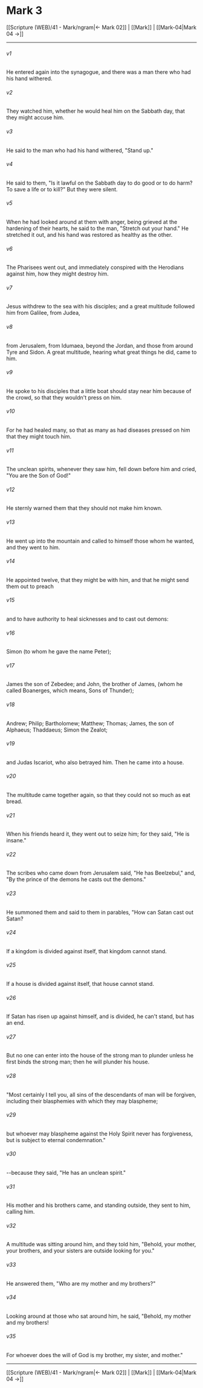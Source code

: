 # Mark 3

[[Scripture (WEB)/41 - Mark/ngram|← Mark 02]] | [[Mark]] | [[Mark-04|Mark 04 →]]
***



###### v1 
He entered again into the synagogue, and there was a man there who had his hand withered. 

###### v2 
They watched him, whether he would heal him on the Sabbath day, that they might accuse him. 

###### v3 
He said to the man who had his hand withered, "Stand up." 

###### v4 
He said to them, "Is it lawful on the Sabbath day to do good or to do harm? To save a life or to kill?" But they were silent. 

###### v5 
When he had looked around at them with anger, being grieved at the hardening of their hearts, he said to the man, "Stretch out your hand." He stretched it out, and his hand was restored as healthy as the other. 

###### v6 
The Pharisees went out, and immediately conspired with the Herodians against him, how they might destroy him. 

###### v7 
Jesus withdrew to the sea with his disciples; and a great multitude followed him from Galilee, from Judea, 

###### v8 
from Jerusalem, from Idumaea, beyond the Jordan, and those from around Tyre and Sidon. A great multitude, hearing what great things he did, came to him. 

###### v9 
He spoke to his disciples that a little boat should stay near him because of the crowd, so that they wouldn't press on him. 

###### v10 
For he had healed many, so that as many as had diseases pressed on him that they might touch him. 

###### v11 
The unclean spirits, whenever they saw him, fell down before him and cried, "You are the Son of God!" 

###### v12 
He sternly warned them that they should not make him known. 

###### v13 
He went up into the mountain and called to himself those whom he wanted, and they went to him. 

###### v14 
He appointed twelve, that they might be with him, and that he might send them out to preach 

###### v15 
and to have authority to heal sicknesses and to cast out demons: 

###### v16 
Simon (to whom he gave the name Peter); 

###### v17 
James the son of Zebedee; and John, the brother of James, (whom he called Boanerges, which means, Sons of Thunder); 

###### v18 
Andrew; Philip; Bartholomew; Matthew; Thomas; James, the son of Alphaeus; Thaddaeus; Simon the Zealot; 

###### v19 
and Judas Iscariot, who also betrayed him. Then he came into a house. 

###### v20 
The multitude came together again, so that they could not so much as eat bread. 

###### v21 
When his friends heard it, they went out to seize him; for they said, "He is insane." 

###### v22 
The scribes who came down from Jerusalem said, "He has Beelzebul," and, "By the prince of the demons he casts out the demons." 

###### v23 
He summoned them and said to them in parables, "How can Satan cast out Satan? 

###### v24 
If a kingdom is divided against itself, that kingdom cannot stand. 

###### v25 
If a house is divided against itself, that house cannot stand. 

###### v26 
If Satan has risen up against himself, and is divided, he can't stand, but has an end. 

###### v27 
But no one can enter into the house of the strong man to plunder unless he first binds the strong man; then he will plunder his house. 

###### v28 
"Most certainly I tell you, all sins of the descendants of man will be forgiven, including their blasphemies with which they may blaspheme; 

###### v29 
but whoever may blaspheme against the Holy Spirit never has forgiveness, but is subject to eternal condemnation." 

###### v30 
--because they said, "He has an unclean spirit." 

###### v31 
His mother and his brothers came, and standing outside, they sent to him, calling him. 

###### v32 
A multitude was sitting around him, and they told him, "Behold, your mother, your brothers, and your sisters are outside looking for you." 

###### v33 
He answered them, "Who are my mother and my brothers?" 

###### v34 
Looking around at those who sat around him, he said, "Behold, my mother and my brothers! 

###### v35 
For whoever does the will of God is my brother, my sister, and mother."

***
[[Scripture (WEB)/41 - Mark/ngram|← Mark 02]] | [[Mark]] | [[Mark-04|Mark 04 →]]
